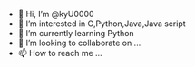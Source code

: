 - 👋 Hi, I’m @kyU0000
- 👀 I’m interested in C,Python,Java,Java script
- 🌱 I’m currently learning Python
- 💞️ I’m looking to collaborate on ...
- 📫 How to reach me ...

<!---
kyU0000/kyU0000 is a ✨ special ✨ repository because its `README.md` (this file) appears on your GitHub profile.
You can click the Preview link to take a look at your changes.
--->
